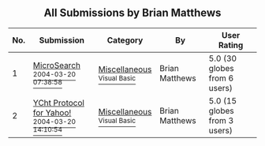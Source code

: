 ﻿<div align="center">

## All Submissions by Brian Matthews

</div>

No.  | Submission | Category | By   | User Rating
---- | ---------- | -------- | ---- | -----------
1 | [MicroSearch<br /><sup>2004-03-20 07:38:58</sup>](https://github.com/Planet-Source-Code/brian-matthews-microsearch__1-52506) | [Miscellaneous<br /><sup>Visual Basic</sup>](../ByCategory/miscellaneous__1-1.md) | Brian Matthews | 5.0 (30 globes from 6 users)
2 | [YCht Protocol for Yahoo\!<br /><sup>2004-03-20 14:10:54</sup>](https://github.com/Planet-Source-Code/brian-matthews-ycht-protocol-for-yahoo__1-52515) | [Miscellaneous<br /><sup>Visual Basic</sup>](../ByCategory/miscellaneous__1-1.md) | Brian Matthews | 5.0 (15 globes from 3 users)
